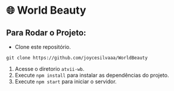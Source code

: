<h1>🌐 World Beauty</h1>

## Para Rodar o Projeto:
 - Clone este repositório.
>
    git clone https://github.com/joycesilvaaa/WorldBeauty
>

1. Acesse o diretorio `atvii-wb`.
2. Execute `npm install` para instalar as dependências do projeto.
3. Execute `npm start` para iniciar o servidor.
